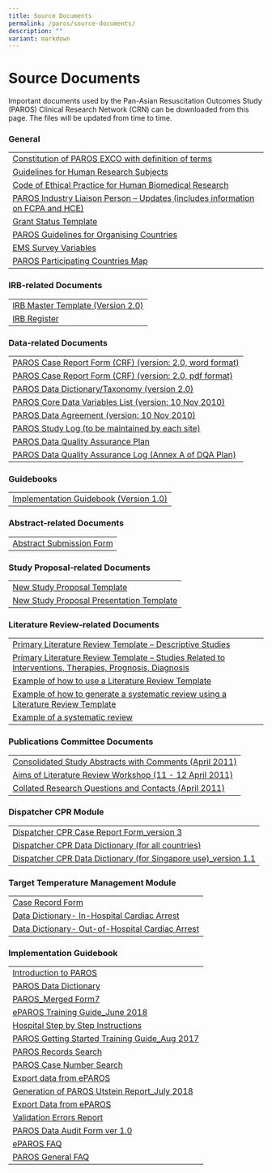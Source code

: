 ```yaml
---
title: Source Documents
permalink: /paros/source-documents/
description: ""
variant: markdown
---
```




<h1><strong>Source Documents</strong></h1>
<div>
<p>Important documents used by the Pan-Asian Resuscitation Outcomes Study (PAROS) Clinical Research Network (CRN) can be downloaded from this page. The files will be updated from time to time.</p>
<h3>General</h3>
<table>
   <tbody>
      <tr>
         <td><a target="_blank" href="/files/PAROS/SD%20%20%20General/1_Constitution_of_PAROS_EXCO_with_definition_of_terms_7May10_Final.pdf">Constitution of PAROS EXCO with definition of terms</a></td>
      </tr>
      <tr>
         <td><a target="_blank" href="/files/PAROS/SD%20%20%20General/2_Gudelines_on_Research_on_Human_Subjects_ver1_Final.pdf">Guidelines for Human Research Subjects</a></td>
      </tr>
      <tr>
         <td><a target="_blank" href="/files/PAROS/SD%20%20%20General/3_COEP_Approved_Jun_2010.pdf">Code of Ethical Practice for Human Biomedical Research</a></td>
      </tr>
      <tr>
         <td><a target="_blank" href="/files/PAROS/SD%20%20%20General/4_PAROS_Industry_Liaison_Final_Oct10.pdf">PAROS Industry Liaison Person – Updates (includes information on FCPA and HCE)</a></td>
      </tr>
      <tr>
         <td><a target="_blank" href="/files/PAROS/SD%20%20%20General/5_GrandStatus_Template.pdf">Grant Status Template</a></td>
      </tr>
      <tr>
         <td><a target="_blank" href="/files/PAROS/SD%20%20%20General/5_PAROS_Guidelines_for_Organising_Country_Aug_2011v3.pdf">PAROS Guidelines for Organising Countries</a></td>
      </tr>
      <tr>
         <td><a target="_blank" href="/files/PAROS/SD%20%20%20General/6_EMS_your_project_variables.pdf">EMS Survey Variables</a></td>
      </tr>
      <tr>
         <td><a target="_blank" href="/files/PAROS/SD%20%20%20General/PAROS_Map_13_countries.pdf">PAROS Participating Countries Map</a></td>
      </tr>
   </tbody>
</table>
<h3>IRB-related Documents</h3>
<table>
   <tbody>
      <tr>
         <td><a target="_blank" href="/files/PAROS/SD%20IRB%20Related%20Documents/IRB_Master_Template_PAROS_protocol_ver2_0_16Nov10.pdf">IRB Master Template (Version 2.0)</a></td>
      </tr>
      <tr>
         <td><a target="_blank" href="/files/PAROS/SD%20IRB%20Related%20Documents/2_IRB_Register.pdf">IRB Register</a></td>
      </tr>
   </tbody>
</table>
<h3>Data-related Documents</h3>
<table>
   <tbody>
      <tr>
         <td><a target="_blank" href="https://www.scri.edu.sg/wp-content/uploads/2016/03/1_PAROS-Case-Report-Form.doc">PAROS Case Report Form (CRF) (version: 2.0, word format)</a></td>
      </tr>
      <tr>
         <td><a target="_blank" href="https://www.scri.edu.sg/wp-content/uploads/2016/03/2_PAROS_Merged_Form7.pdf">PAROS Case Report Form (CRF) (version: 2.0, pdf format)</a></td>
      </tr>
      <tr>
         <td><a target="_blank" href="https://www.scri.edu.sg/wp-content/uploads/2016/03/3_PAROS_DataDictionary_taxonomy_10.pdf">PAROS Data Dictionary/Taxonomy (version 2.0)</a></td>
      </tr>
      <tr>
         <td><a target="_blank" href="https://www.scri.edu.sg/wp-content/uploads/2016/03/4_PAROS-Core-Data-Variables-List.doc">PAROS Core Data Variables List (version: 10 Nov 2010)</a></td>
      </tr>
      <tr>
         <td><a target="_blank" href="https://www.scri.edu.sg/wp-content/uploads/2016/03/5_PAROS-Data-Agreement.doc">PAROS Data Agreement (version: 10 Nov 2010)</a></td>
      </tr>
      <tr>
         <td><a target="_blank" href="https://www.scri.edu.sg/wp-content/uploads/2016/03/6_PAROS-Study-Log.xls">PAROS Study Log (to be maintained by each site)</a></td>
      </tr>
      <tr>
         <td><a target="_blank" href="https://www.scri.edu.sg/wp-content/uploads/2016/03/7_PAROS-Data-Quality-Assurance-Plan.pdf">PAROS Data Quality Assurance Plan</a></td>
      </tr>
      <tr>
         <td><a target="_blank" href="https://www.scri.edu.sg/wp-content/uploads/2016/03/8_PAROS-Data-Quality-Assurance-Log.xls">PAROS Data Quality Assurance Log (Annex A of DQA Plan)</a></td>
      </tr>
   </tbody>
</table><h3>Guidebooks</h3>
<table>
   <tbody>
      <tr>
         <td><a target="_blank" href="#">Implementation Guidebook (Version 1.0)</a></td>
      </tr>
   </tbody>
</table>
<h3>Abstract-related Documents</h3>
<table>
   <tbody>
      <tr>
         <td><a target="_blank" href="https://www.scri.edu.sg/wp-content/uploads/2016/03/1_Abstract-Related-Documents.doc">Abstract Submission Form</a></td>
      </tr>
   </tbody>
</table>
<h3>Study Proposal-related Documents</h3>
<table>
   <tbody>
      <tr>
         <td><a target="_blank" href="https://www.scri.edu.sg/wp-content/uploads/2021/01/New-Study-Proposal-Template_2020.doc">New Study Proposal Template</a></td>
      </tr>
      <tr>
         <td><a target="_blank" href="https://www.scri.edu.sg/wp-content/uploads/2016/06/PAROS-Study-Proposal-Presentation-Template.ppt">New Study Proposal Presentation Template</a></td>
      </tr>
   </tbody>
</table>
<h3>Literature Review-related Documents</h3>
<table>
   <tbody>
      <tr>
         <td><a target="_blank" href="https://www.scri.edu.sg/wp-content/uploads/2016/03/1_Primary-Literature-Review-Template.doc">Primary Literature Review Template – Descriptive Studies</a></td>
      </tr>
      <tr>
         <td><a target="_blank" href="https://www.scri.edu.sg/wp-content/uploads/2016/03/2_Primary-Literature-Review-Template.doc">Primary Literature Review Template – Studies Related to Interventions, Therapies, Prognosis, Diagnosis</a></td>
      </tr>
      <tr>
         <td><a target="_blank" href="https://www.scri.edu.sg/wp-content/uploads/2016/03/3_Example-of-how-to-use-a-literature-Review.pdf">Example of how to use a Literature Review Template</a></td>
      </tr>
      <tr>
         <td><a target="_blank" href="https://www.scri.edu.sg/wp-content/uploads/2016/03/4_Example-of-how-to-generate-a-systematic-review.pdf">Example of how to generate a systematic review using a Literature Review Template</a></td>
      </tr>
      <tr>
         <td><a target="_blank" href="https://www.scri.edu.sg/wp-content/uploads/2016/04/13_Use-of-antiarrhythmic-drugs-for-adult-cardiac-arrest_Ong-et-al.pdf">Example of a systematic review</a></td>
      </tr>
   </tbody>
</table>
<h3>Publications Committee Documents</h3>
<table>
   <tbody>
      <tr>
         <td><a target="_blank" href="https://www.scri.edu.sg/wp-content/uploads/2016/06/PAROS_New_Study_Proposals_Collated_w_comments_Singapore__Tokyo.pdf">Consolidated Study Abstracts with Comments (April 2011)</a></td>
      </tr>
      <tr>
         <td><a target="_blank" href="https://www.scri.edu.sg/wp-content/uploads/2016/03/2_Aims_of_the_Workshop.pdf">Aims of Literature Review Workshop (11 - 12 April 2011)</a></td>
      </tr>
      <tr>
         <td><a target="_blank" href="https://www.scri.edu.sg/wp-content/uploads/2016/03/3_Collated-Research-Questions.doc">Collated Research Questions and Contacts (April 2011)</a></td>
      </tr>
   </tbody>
</table>
<h3>Dispatcher CPR Module</h3>
<table>
   <tbody>
      <tr>
         <td><a target="_blank" href="https://www.scri.edu.sg/wp-content/uploads/2018/07/PAROS_Dispatcher-CPR-Form3.pdf">Dispatcher CPR Case Report Form_version 3</a></td>
      </tr>
      <tr>
         <td><a target="_blank" href="https://www.scri.edu.sg/wp-content/uploads/2018/07/Final-dispatch-dictionary-for-CARES-PAROS_Oct2013.pdf">Dispatcher CPR Data Dictionary (for all countries)</a></td>
      </tr>
      <tr>
         <td><a target="_blank" href="https://www.scri.edu.sg/wp-content/uploads/2018/07/Dispatch-data-dictionary-for-PAROS-version-1.1_May-2018updated.pdf">Dispatcher CPR Data Dictionary (for Singapore use)_version 1.1</a></td>
      </tr>
   </tbody>
</table>
<h3>Target Temperature Management Module</h3>
<table>
   <tbody>
      <tr>
         <td><a target="_blank" href="https://www.scri.edu.sg/wp-content/uploads/2016/03/1_Case-Record-Form.pdf">Case Record Form</a></td>
      </tr>
      <tr>
         <td><a target="_blank" href="https://www.scri.edu.sg/wp-content/uploads/2016/03/2_Data-Dictionary-In-Hospital-Cardiac-Arrest.pdf">Data Dictionary- In-Hospital Cardiac Arrest</a></td>
      </tr>
      <tr>
         <td><a target="_blank" href="https://www.scri.edu.sg/wp-content/uploads/2016/03/3_Data-Dictionary-Out-of-Hospital-Cardiac-Arrest.pdf">Data Dictionary- Out-of-Hospital Cardiac Arrest</a></td>
      </tr>
   </tbody>
</table>
<h3>Implementation Guidebook</h3>
<table>
   <tbody>
      <tr>
         <td><a target="_blank" href="https://www.scri.edu.sg/wp-content/uploads/2016/03/1_IntroductionToPAROS.pdf">Introduction to PAROS</a></td>
      </tr>
      <tr>
         <td><a target="_blank" href="https://www.scri.edu.sg/wp-content/uploads/2016/03/2_PAROS-Data-Dictionary.pdf">PAROS Data Dictionary</a></td>
      </tr>
      <tr>
         <td><a target="_blank" href="https://www.scri.edu.sg/wp-content/uploads/2018/07/PAROS_Merged-Form7.pdf">PAROS_Merged Form7</a></td>
      </tr>
      <tr>
         <td><a target="_blank" href="https://www.scri.edu.sg/wp-content/uploads/2018/07/3_ePAROS-Training-Guide_Jun18.pdf">ePAROS Training Guide_June 2018</a></td>
      </tr>
      <tr>
         <td><a target="_blank" href="https://www.scri.edu.sg/wp-content/uploads/2016/03/5_Hospital-Step-by-Step-Instructions.pdf">Hospital Step by Step Instructions</a></td>
      </tr>
      <tr>
         <td><a target="_blank" href="https://www.scri.edu.sg/wp-content/uploads/2018/07/3_PAROS-Getting-Started-Training-Guidev2.pdf">PAROS Getting Started Training Guide_Aug 2017</a></td>
      </tr>
      <tr>
         <td><a target="_blank" href="https://www.scri.edu.sg/wp-content/uploads/2016/03/7_PAROS-Case-Search.pdf">PAROS Records Search</a></td>
      </tr>
      <tr>
         <td><a target="_blank" href="https://www.scri.edu.sg/wp-content/uploads/2018/07/4_PAROS-Case-Number-Search.pdf">PAROS Case Number Search</a></td>
      </tr>
      <tr>
         <td><a target="_blank" href="https://www.scri.edu.sg/wp-content/uploads/2016/03/8_Export-Data-from-ePAROS.pdf">Export data from ePAROS</a></td>
      </tr>
      <tr>
         <td><a target="_blank" href="https://www.scri.edu.sg/wp-content/uploads/2018/07/6_Generation-of-PAROS-Utstein-Reportv2.pdf">Generation of PAROS Utstein Report_July 2018</a></td>
      </tr>
      <tr>
         <td><a target="_blank" href="https://www.scri.edu.sg/wp-content/uploads/2018/07/5_Export-data-from-ePAROS.pdf">Export Data from ePAROS</a></td>
      </tr>
      <tr>
         <td><a target="_blank" href="https://www.scri.edu.sg/wp-content/uploads/2018/07/5.2_Validation-errors-report.pdf">Validation Errors Report</a></td>
      </tr>
      <tr>
         <td><a target="_blank" href="https://www.scri.edu.sg/wp-content/uploads/2016/03/10_PAROS-Data-Audit-Form-ver-1.0.pdf">PAROS Data Audit Form ver 1.0</a></td>
      </tr>
      <tr>
         <td><a target="_blank" href="https://www.scri.edu.sg/wp-content/uploads/2016/03/11_ePAROS-FAQ.pdf">ePAROS FAQ</a></td>
      </tr>
      <tr>
         <td><a target="_blank" href="https://www.scri.edu.sg/wp-content/uploads/2016/03/12_PAROS-General-FAQ.pdf">PAROS General FAQ</a></td>
      </tr>
   </tbody>
</table></div>